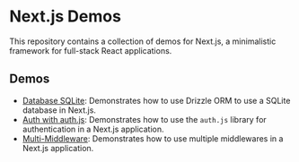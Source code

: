 # Next.js Demos

This repository contains a collection of demos for Next.js, a minimalistic framework for full-stack React applications.

## Demos

- [Database SQLite](./database-sqlite): Demonstrates how to use Drizzle ORM to use a SQLite database in Next.js.
- [Auth with auth.js](./auth-with-auth.js): Demonstrates how to use the `auth.js` library for authentication in a Next.js application.
- [Multi-Middleware](./multi-middleware): Demonstrates how to use multiple middlewares in a Next.js application.
